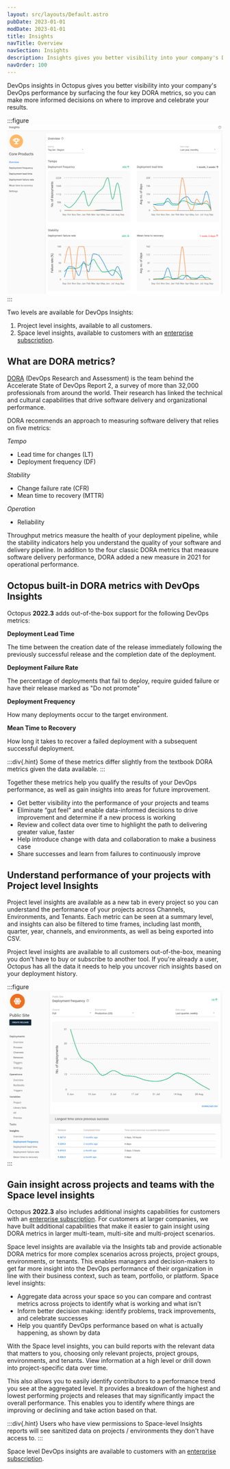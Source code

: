 ```yaml
---
layout: src/layouts/Default.astro
pubDate: 2023-01-01
modDate: 2023-01-01
title: Insights
navTitle: Overview
navSection: Insights
description: Insights gives you better visibility into your company's DevOps performance.
navOrder: 100
---
```


DevOps insights in Octopus gives you better visibility into your company's DevOps performance by surfacing the four key DORA metrics, so you can make more informed decisions on where to improve and celebrate your results.

:::figure
![The Overview page of Insights Reports](/docs/insights/images/overview.png)
:::

Two levels are available for DevOps Insights:

1. Project level insights, available to all customers.
2. Space level insights, available to customers with an [enterprise subscription](https://octopus.com/pricing).

## What are DORA metrics?

[DORA](https://www.devops-research.com/) (DevOps Research and Assessment) is the team behind the Accelerate State of DevOps Report 2, a survey of more than 32,000 professionals from around the world. Their research has linked the technical and cultural capabilities that drive software delivery and organizational performance.

DORA recommends an approach to measuring software delivery that relies on five metrics:

_Tempo_

- Lead time for changes (LT)
- Deployment frequency (DF)

_Stability_

- Change failure rate (CFR)
- Mean time to recovery (MTTR)

_Operation_

- Reliability

Throughput metrics measure the health of your deployment pipeline, while the stability indicators help you understand the quality of your software and delivery pipeline. In addition to the four classic DORA metrics that measure software delivery performance, DORA added a new measure in 2021 for operational performance.

## Octopus built-in DORA metrics with DevOps Insights

Octopus **2022.3** adds out-of-the-box support for the following DevOps metrics:

**Deployment Lead Time**

The time between the creation date of the release immediately following the previously successful release and the completion date of the deployment.

**Deployment Failure Rate**

The percentage of deployments that fail to deploy, require guided failure or have their release marked as "Do not promote"

**Deployment Frequency**

How many deployments occur to the target environment.

**Mean Time to Recovery**

How long it takes to recover a failed deployment with a subsequent successful deployment.

:::div{.hint}
Some of these metrics differ slightly from the textbook DORA metrics given the data available.
:::

Together these metrics help you qualify the results of your DevOps performance, as well as gain insights into areas for future improvement.

- Get better visibility into the performance of your projects and teams
- Eliminate “gut feel” and enable data-informed decisions to drive improvement and determine if a new process is working
- Review and collect data over time to highlight the path to delivering greater value, faster
- Help introduce change with data and collaboration to make a business case
- Share successes and learn from failures to continuously improve

## Understand performance of your projects with Project level Insights

Project level insights are available as a new tab in every project so you can understand the performance of your projects across Channels, Environments, and Tenants. Each metric can be seen at a summary level, and insights can also be filtered to time frames, including last month, quarter, year, channels, and environments, as well as being exported into CSV.

Project level insights are available to all customers out-of-the-box, meaning you don't have to buy or subscribe to another tool. If you're already a user, Octopus has all the data it needs to help you uncover rich insights based on your deployment history.

:::figure
![Project Insights Deployment Frequency](/docs/insights/images/project.png)
:::

## Gain insight across projects and teams with the Space level insights

Octopus **2022.3** also includes additional insights capabilities for customers with an [enterprise subscription](https://octopus.com/pricing). For customers at larger companies, we have built additional capabilities that make it easier to gain insight using DORA metrics in larger multi-team, multi-site and multi-project scenarios.

Space level insights are available via the Insights tab and provide actionable DORA metrics for more complex scenarios across projects, project groups, environments, or tenants. This enables managers and decision-makers to get far more insight into the DevOps performance of their organization in line with their business context, such as team, portfolio, or platform. Space level insights:

- Aggregate data across your space so you can compare and contrast metrics across projects to identify what is working and what isn't
- Inform better decision making: identify problems, track improvements, and celebrate successes
- Help you quantify DevOps performance based on what is actually happening, as shown by data

With the Space level insights, you can build reports with the relevant data that matters to you, choosing only relevant projects, project groups, environments, and tenants. View information at a high level or drill down into project-specific data over time.

This also allows you to easily identify contributors to a performance trend you see at the aggregated level. It provides a breakdown of the highest and lowest performing projects and releases that may significantly impact the overall performance. This enables you to identify where things are improving or declining and take action based on that.

:::div{.hint}
Users who have view permissions to Space-level Insights reports will see sanitized data on projects / environments they don't have access to.
:::

Space level DevOps insights are available to customers with an [enterprise subscription](https://octopus.com/pricing).
